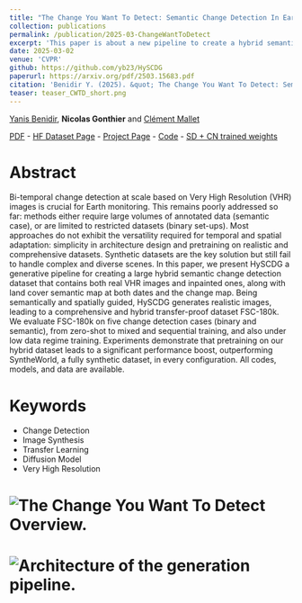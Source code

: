 ```yaml
---
title: "The Change You Want To Detect: Semantic Change Detection In Earth Observation With Hybrid Data Generation"
collection: publications
permalink: /publication/2025-03-ChangeWantToDetect
excerpt: 'This paper is about a new pipeline to create a hybrid semantic change detection dataset for pretraining models. We provide a comprehensive evaluation of transfer learning on 5 different datasets and 4 scenarios.'
date: 2025-03-02
venue: 'CVPR'
github: https://github.com/yb23/HySCDG
paperurl: https://arxiv.org/pdf/2503.15683.pdf
citation: 'Benidir Y. (2025). &quot; The Change You Want To Detect: Semantic Change Detection In Earth Observation With Hybrid Data Generation&quot; <i>CVPR</i>.'
teaser: teaser_CWTD_short.png
---
```


[Yanis Benidir](https://yb23.github.io/), **Nicolas Gonthier** and [Clément Mallet](https://www.umr-lastig.fr/clement-mallet/)

[PDF](https://arxiv.org/abs/2503.15683) - [HF Dataset Page](https://huggingface.co/datasets/Yanis236/FSC-ZIP) - [Project Page](https://yb23.github.io/projects/cywd/) - [Code](https://github.com/yb23/HySCDG) - [SD + CN trained weights](https://huggingface.co/Yanis236/HySCDG)

Abstract
======

Bi-temporal change detection at scale based on Very High Resolution (VHR) images is crucial for Earth monitoring. This remains poorly addressed so far: methods either require large volumes of annotated data (semantic case), or are limited to restricted datasets (binary set-ups). Most approaches do not exhibit the versatility required for temporal and spatial adaptation: simplicity in architecture design and pretraining on realistic and comprehensive datasets. Synthetic datasets are the key solution but still fail to handle complex and diverse scenes. In this paper, we present HySCDG a generative pipeline for creating a large hybrid semantic change detection dataset that contains both real VHR images and inpainted ones, along with land cover semantic map at both dates and the change map. Being semantically and spatially guided, HySCDG generates realistic images, leading to a comprehensive and hybrid transfer-proof dataset FSC-180k. We evaluate FSC-180k on five change detection cases (binary and semantic), from zero-shot to mixed and sequential training, and also under low data regime training. Experiments demonstrate that pretraining on our hybrid dataset leads to a significant performance boost, outperforming SyntheWorld, a fully synthetic dataset, in every configuration. All codes, models, and data are available.

Keywords
======
* Change Detection
* Image Synthesis
* Transfer Learning
* Diffusion Model
* Very High Resolution

# ![The Change You Want To Detect Overview.](https://ngonthier.github.io/images/teaser_CWTD.png)

# ![Architecture of the generation pipeline.](https://ngonthier.github.io/images/pipeline_CWTD.png)
